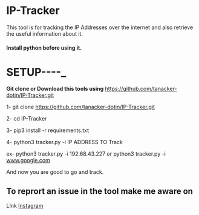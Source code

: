 # IP-Tracker

This tool is for tracking the IP Addresses over the internet and also retrieve the useful information about it.
#### Install python before using it.

# SETUP----_
**Git clone or Download this tools using** https://github.com/tanacker-dotin/IP-Tracker.git

1- git clone https://github.com/tanacker-dotin/IP-Tracker.git

2- cd IP-Tracker

3- pip3 install -r requirements.txt

4- python3 tracker.py -i IP ADDRESS TO Track
 
 ex- python3 tracker.py -i 192.68.43.227 or python3 tracker.py -i www.google.com 

And now you are good to go and track.

## To reprort an issue in the tool make me aware on
LInk
[Instagram](https://instagram.com/m.tanishq.kushwaha/)
